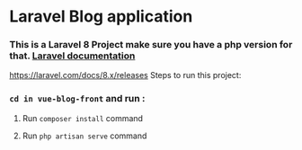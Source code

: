 

# Laravel Blog application

### This is  a Laravel 8 Project make sure you have a php version for that. [Laravel documentation]((https://laravel.com/docs/contributions#code-of-conduct))

https://laravel.com/docs/8.x/releases
Steps to run this project:

### `cd in vue-blog-front` and run :

1. Run `composer install` command

1. Run `php artisan serve` command
